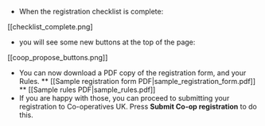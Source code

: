 * When the registration checklist is complete:

[[checklist_complete.png]

* you will see some new buttons at the top of the page:

[[coop_propose_buttons.png]]

* You can now download a PDF copy of the registration form, and your Rules.
** [[Sample registration form PDF|sample_registration_form.pdf]]
** [[Sample rules PDF|sample_rules.pdf]]
* If you are happy with those, you can proceed to submitting your registration to Co-operatives UK. Press **Submit Co-op registration** to do this.